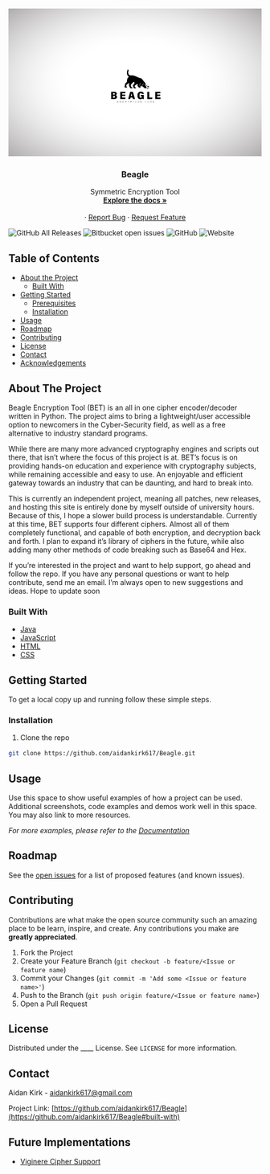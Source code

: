 <!-- PROJECT LOGO -->
<br />
<p align="center">
    <!-- <a href="https://github.com/aidankirk617/Beagle"> -->
    <img src="images/Beagle-a.jpg" alt="Logo">
  </a>

  <h3 align="center">Beagle</h3>

  <p align="center">
    Symmetric Encryption Tool
    <br />
    <a href="https://github.com/aidankirk617/Beagle"><strong>Explore the docs »</strong></a>
    <br />
    <br />
    <!-- Commented out until we have a live demo -->
    <!--<a href="https://github.com/github_username/repo">View Demo</a> -->
    ·
    <a href="https://github.com/aidankirk617/Beagle/issues">Report Bug</a>
    ·
    <a href="https://github.com/aidankirk617/Beagle/issues">Request Feature</a>
  </p>
</p>

<!-- PROJECT SHIELDS -->
<!--
*** I'm using markdown "reference style" links for readability.
*** Reference links are enclosed in brackets [ ] instead of parentheses ( ).
*** See the bottom of this document for the declaration of the reference variables
*** for contributors-url, forks-url, etc. This is an optional, concise syntax you may use.
*** https://www.markdownguide.org/basic-syntax/#reference-style-links
-->
![GitHub All Releases](https://img.shields.io/github/downloads/aidankirk617/Beagle/total) ![Bitbucket open issues](https://img.shields.io/bitbucket/issues-raw/aidankirk617/Beagle) ![GitHub](https://img.shields.io/github/license/aidankirk617/Beagle) ![Website](https://img.shields.io/website?down_color=lightgrey&down_message=offline&up_color=blue&up_message=online&url=https%3A%2F%2Faidankirk617.github.io%2FBeagle-Website%2F)

<!-- TABLE OF CONTENTS -->
## Table of Contents

* [About the Project](#about-the-project)
  * [Built With](#built-with)
* [Getting Started](#getting-started)
  * [Prerequisites](#prerequisites)
  * [Installation](#installation)
* [Usage](#usage)
* [Roadmap](#roadmap)
* [Contributing](#contributing)
* [License](#license)
* [Contact](#contact)
* [Acknowledgements](#acknowledgements)



<!-- ABOUT THE PROJECT -->
## About The Project

<!--[![Produc Name Screen Shot][product-screenshot]](https://example.com) -->

Beagle Encryption Tool (BET) is an all in one cipher encoder/decoder written in Python. The project aims to bring a lightweight/user accessible option to newcomers in the Cyber-Security field, as well as a free alternative to industry standard programs.

While there are many more advanced cryptography engines and scripts out there, that isn’t where the focus of this project is at. BET’s focus is on providing hands-on education and experience with cryptography subjects, while remaining accessible and easy to use.‌ An enjoyable and efficient gateway towards an industry that can be daunting, and hard to break into.

This is currently an independent project, meaning all patches, new releases, and hosting this site is entirely done by myself outside of university hours. Because of this, I‌ hope a slower build process is understandable. Currently at this time, BET supports four different ciphers. Almost all of them completely functional, and capable of both encryption, and decryption back and forth. I plan to expand it’s library of ciphers in the future, while also adding many other methods of code breaking such as Base64 and Hex.

If you’re interested in the project and want to help support, go ahead and follow the repo. If you have any personal questions or want to help contribute, send me an email. I’m always open to new suggestions and ideas. Hope to update soon

### Built With

* [Java]()
* [JavaScript]()
* [HTML]()
* [CSS]()



<!-- GETTING STARTED -->
## Getting Started

To get a local copy up and running follow these simple steps.


### Installation

1. Clone the repo
```sh
git clone https://github.com/aidankirk617/Beagle.git
```

<!-- USAGE EXAMPLES -->
## Usage

Use this space to show useful examples of how a project can be used. Additional screenshots, code examples and demos work well in this space. You may also link to more resources.

_For more examples, please refer to the [Documentation](https://example.com)_



<!-- ROADMAP -->
## Roadmap

See the [open issues](https://github.com/aidankirk617/CataBot/issues) for a 
list of proposed features (and known issues).



<!-- CONTRIBUTING -->
## Contributing

Contributions are what make the open source community such an amazing place to be learn, inspire, and create. Any contributions you make are **greatly appreciated**.

1. Fork the Project
2. Create your Feature Branch (`git checkout -b feature/<Issue or feature name`)
3. Commit your Changes (`git commit -m 'Add some <Issue or feature name>'`)
4. Push to the Branch (`git push origin feature/<Issue or feature name>`)
5. Open a Pull Request



<!-- LICENSE -->
## License

Distributed under the ____ License. See `LICENSE` for more information.



<!-- CONTACT -->
## Contact

Aidan Kirk - [aidankirk617@gmail.com]()

Project Link: [https://github.com/aidankirk617/Beagle](https://github.com/aidankirk617/Beagle#built-with)



<!-- ACKNOWLEDGEMENTS -->
## Future Implementations

* [Viginere Cipher Support]()


<!-- MARKDOWN LINKS & IMAGES -->
<!-- https://www.markdownguide.org/basic-syntax/#reference-style-links -->
[contributors-shield]: https://img.shields.io/github/contributors/othneildrew/Best-README-Template.svg?style=flat-square
[product-screenshot]: images/logo2.jpg
